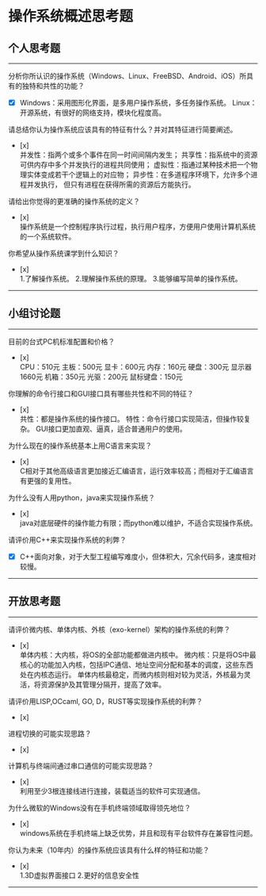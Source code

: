 # 操作系统概述思考题

## 个人思考题

---

分析你所认识的操作系统（Windows、Linux、FreeBSD、Android、iOS）所具有的独特和共性的功能？
- [x]  Windows：采用图形化界面，是多用户操作系统，多任务操作系统。
       Linux：开源系统，有很好的网络支持，模块化程度高。
>  

请总结你认为操作系统应该具有的特征有什么？并对其特征进行简要阐述。
- [x]  
    并发性：指两个或多个事件在同一时间间隔内发生；
    共享性：指系统中的资源可供内存中多个并发执行的进程共同使用；
    虚拟性：指通过某种技术把一个物理实体变成若干个逻辑上的对应物；
    异步性：在多道程序环境下，允许多个进程并发执行， 但只有进程在获得所需的资源后方能执行。
>   

请给出你觉得的更准确的操作系统的定义？
- [x]  
    操作系统是一个控制程序执行过程，执行用户程序，方便用户使用计算机系统的一个系统软件。
>   

你希望从操作系统课学到什么知识？
- [x]  
    1.了解操作系统。
    2.理解操作系统的原理。
    3.能够编写简单的操作系统。
>   

---

## 小组讨论题

---

目前的台式PC机标准配置和价格？
- [x]  
    CPU：510元 
    主板：500元 
    显卡：600元 
    内存：160元 
    硬盘：300元 
    显示器1660元 
    机箱：350元 
    光驱：200元 
    鼠标键盘：150元
> 

你理解的命令行接口和GUI接口具有哪些共性和不同的特征？
- [x]  
    共性：都是操作系统的操作接口。
    特性：命令行接口实现简洁，但操作较复杂。
          GUI接口更加直观、逼真，适合普通用户的使用。
> 

为什么现在的操作系统基本上用C语言来实现？
- [x]  
     C相对于其他高级语言更加接近汇编语言，运行效率较高；而相对于汇编语言有更强的复用性。
>  

为什么没有人用python，java来实现操作系统？
- [x]  
    java对底层硬件的操作能力有限；而python难以维护，不适合实现操作系统。
>  

请评价用C++来实现操作系统的利弊？
- [x]  C++面向对象，对于大型工程编写难度小，但体积大，冗余代码多，速度相对较慢。

>  

---

## 开放思考题

---

请评价微内核、单体内核、外核（exo-kernel）架构的操作系统的利弊？
- [x]  
    单体内核：大内核，将OS的全部功能都做进内核中。
    微内核：只是将OS中最核心的功能加入内核，包括IPC通信、地址空间分配和基本的调度，这些东西处在内核态运行。
    单体内核最稳定，而微内核则相对较为灵活，外核最为灵活，将资源保护及其管理分隔开，提高了效率。
>  

请评价用LISP,OCcaml, GO, D，RUST等实现操作系统的利弊？
- [x]  

>  

进程切换的可能实现思路？
- [x]  

>  

计算机与终端间通过串口通信的可能实现思路？
- [x]  
     利用至少3根连接线进行连接，装载适当的软件可实现通信。
> 

为什么微软的Windows没有在手机终端领域取得领先地位？
- [x]  
    windows系统在手机终端上缺乏优势，并且和现有平台软件存在兼容性问题。
>  

你认为未来（10年内）的操作系统应该具有什么样的特征和功能？
- [x]  
       1.3D虚拟界面接口
       2.更好的信息安全性
       
>  

---
